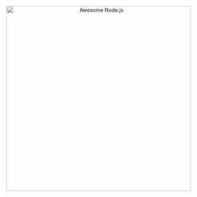 <div align="center">
	<div>
		<img width="500" src="media/awesome-databricks-logo.pngg" alt="Awesome Node.js">
	</div>
</div>
